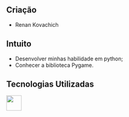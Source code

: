 ## Criação

- Renan Kovachich

## Intuito

- Desenvolver minhas habilidade em python;
- Conhecer a biblioteca Pygame.

## Tecnologias Utilizadas

<img src="https://cdn.jsdelivr.net/gh/devicons/devicon/icons/python/python-original-wordmark.svg" width="40" height="40"/>

